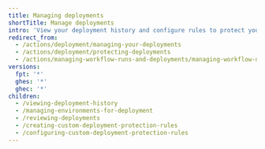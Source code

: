 ```yaml
---
title: Managing deployments
shortTitle: Manage deployments
intro: 'View your deployment history and configure rules to protect your deployments.'
redirect_from:
  - /actions/deployment/managing-your-deployments
  - /actions/deployment/protecting-deployments
  - /actions/managing-workflow-runs-and-deployments/managing-workflow-deployments
versions:
  fpt: '*'
  ghes: '*'
  ghec: '*'
children:
  - /viewing-deployment-history
  - /managing-environments-for-deployment
  - /reviewing-deployments
  - /creating-custom-deployment-protection-rules
  - /configuring-custom-deployment-protection-rules
---
```


